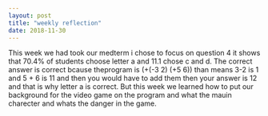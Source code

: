 ```yaml
---
layout: post
title: "weekly reflection"
date: 2018-11-30
---
```


This week we had took our medterm i chose to focus on question 4 it shows that 70.4% of students choose letter a and 11.1 chose c and d. The correct answer is correct bcause theprogram is (+(-3 2) (+5 6)) than means 3-2 is 1 and 5 + 6 is 11 and then you would have to add them then your answer is 12 and that is why letter a is correct. But this week we learned how to put our background for the video game on the program and what the mauin charecter and whats the danger in the game.
